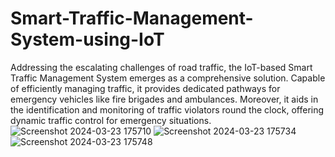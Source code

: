# Smart-Traffic-Management-System-using-IoT
Addressing the escalating challenges of road traffic, the IoT-based Smart Traffic Management System emerges as a comprehensive solution. Capable of efficiently managing traffic, it provides dedicated pathways for emergency vehicles like fire brigades and ambulances. Moreover, it aids in the identification and monitoring of traffic violators round the clock, offering dynamic traffic control for emergency situations.
![Screenshot 2024-03-23 175710](https://github.com/Saisudeep19/Smart-Traffic-Management-System-using-IoT/assets/163833289/cd8ccc6e-bf93-4c51-853f-1c89b0c937d5)
![Screenshot 2024-03-23 175734](https://github.com/Saisudeep19/Smart-Traffic-Management-System-using-IoT/assets/163833289/d14ccfc4-f703-4c9c-83ab-84704d88698c)
![Screenshot 2024-03-23 175748](https://github.com/Saisudeep19/Smart-Traffic-Management-System-using-IoT/assets/163833289/91e62466-dd4d-4a0e-a4d6-f0a92ba836f3)

